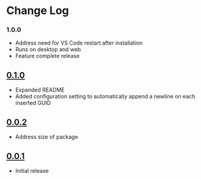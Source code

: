 # Change Log

### 1.0.0

* Address need for VS Code restart after installation
* Runs on desktop and web
* Feature complete release

## [0.1.0]

* Expanded README
* Added configuration setting to automatically append a newline on each inserted GUID

## [0.0.2]

* Address size of package

## [0.0.1]

* Initial release


[1.0.0]: https://github.com/Motivesoft/vscode-guid-generator/releases/tag/v1.0.0
[0.1.0]: https://github.com/Motivesoft/vscode-guid-generator/releases/tag/v0.1.0
[0.0.2]: https://github.com/Motivesoft/vscode-guid-generator/releases/tag/v0.0.2
[0.0.1]: https://github.com/Motivesoft/vscode-guid-generator/releases/tag/v0.0.1
